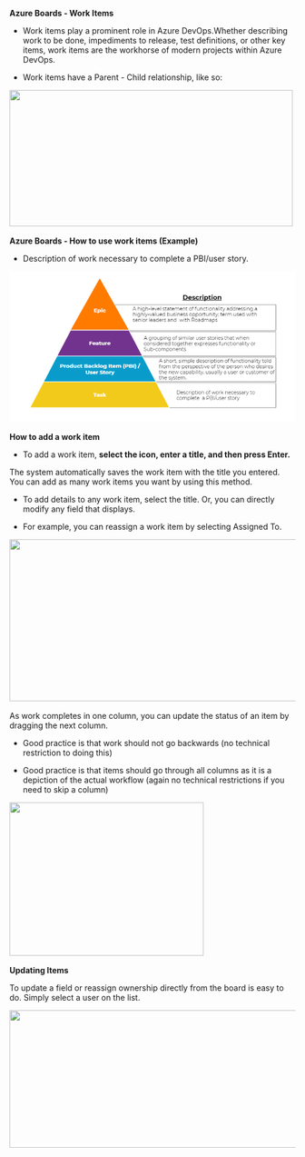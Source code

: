 **Azure Boards - Work Items**

- Work items play a prominent role in Azure DevOps.Whether describing work to be done, impediments to release, test definitions, or other key items, work items are the workhorse of modern projects within Azure DevOps.

- Work items have a Parent - Child relationship, like so:

<B style="font-weight:normal"  id="docs-internal-guid-c4a55ad1-7fff-4abc-4c4a-0fea4f219117"><IMG  width="499px;"  height="240px;"  src="https://lh4.googleusercontent.com/bhjaqe3oNjnIXI4Cjw4EpiICxqF_xifIget8y--UCZd3CC2yI0IXluvPASst5ZTsZ-i9T4F69wRfldhFQut9Ml9Wzc0w3VaMCjIyclZtPodU7pQRWVMLqxfH1-VCWhcDWQ4vz5zpZeE"/></B>

**Azure Boards - How to use work items (Example)**

- Description of work necessary to complete  a PBI/user story.

![image.png](/.attachments/image-ef656f9c-c48e-49d7-a5e9-61e335a68fa6.png)

**How to add a work item**

- To add a work item, **select the icon, enter a title, and then press Enter.**

The system automatically saves the work item with the title you entered. You can add as many work items you want by using this method.

- To add details to any work item, select the title. Or, you can directly modify any field that displays. 

- For example, you can reassign a work item by selecting Assigned To.

<B style="font-weight:normal"  id="docs-internal-guid-874027f6-7fff-6d8d-2ffc-6fa5d4855ebc"><IMG  width="639px;"  height="285px;"  src="https://lh6.googleusercontent.com/t-xPAzxpsJoEnrzWuIVY8a5Wpakfwnx8nva9y1xe3dg9btmH1nvbT7jf5z1XIuqbDZfsbYiRbO0-gRZ6fLeG7lfr90NHz-84UAT217a7bE1ua0_RW-Sd5RHYbuMCdsoQEF9dvqhjuSo"/></B>

As work completes in one column, you can update the status of an item by dragging the next column.

- Good practice is that work should not go backwards (no technical restriction to doing this)

- Good practice is that items should go through all columns as it is a depiction of the actual workflow 
(again no technical restrictions if you need to skip a column)

<B style="font-weight:normal"  id="docs-internal-guid-14530e5e-7fff-a053-bf81-0b63b505ecb5"><IMG  width="342px;"  height="270px;"  src="https://lh3.googleusercontent.com/TKCchSCODNp5B2-5D6XATEkbF2cA2-OlkWOqSltm510qjX9Qme9KXbT796hfF4kPhjoZQBQ4BdTB_V2MaN9CbnI-a-zE5381sVaepsx5doezPpYODpeTNjB0erA0zgVzUSzKd5Y7bUc"/></B>

**Updating Items**

To update a field or reassign ownership directly from the board is easy to do. Simply select a user on the list. 

<B style="font-weight:normal"  id="docs-internal-guid-a865c238-7fff-0dd5-33e7-c64a8f2f6836"><IMG  width="682px;"  height="242px;"  src="https://lh4.googleusercontent.com/ivtuPhpG0w7B-XXDYIKeR4IC_aoldz6F74r3rfbpi8Z2pAoZGceNo0Sd3pEwSb0cuST9Hbvq-LZLaBO9_kBmSg6LffnkINZBXlxFfeqrfsLJpgHAqDsGPUilebxziWeXPYzuVFzt25U"/></B>







